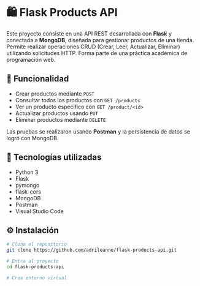 # 🛍️ Flask Products API

Este proyecto consiste en una API REST desarrollada con **Flask** y conectada a **MongoDB**, diseñada para gestionar productos de una tienda. Permite realizar operaciones CRUD (Crear, Leer, Actualizar, Eliminar) utilizando solicitudes HTTP. Forma parte de una práctica académica de programación web.

## 🧠 Funcionalidad

- Crear productos mediante `POST`
- Consultar todos los productos con `GET /products`
- Ver un producto específico con `GET /product/<id>`
- Actualizar productos usando `PUT`
- Eliminar productos mediante `DELETE`

Las pruebas se realizaron usando **Postman** y la persistencia de datos se logró con MongoDB.

## 🚀 Tecnologías utilizadas

- Python 3
- Flask
- pymongo
- flask-cors
- MongoDB
- Postman
- Visual Studio Code

## ⚙️ Instalación

```bash
# Clona el repositorio
git clone https://github.com/adrileanne/flask-products-api.git

# Entra al proyecto
cd flask-products-api

# Crea entorno virtual
